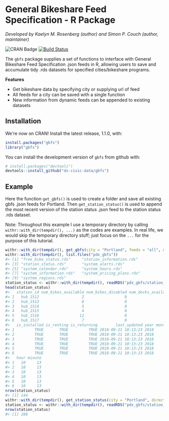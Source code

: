 
General Bikeshare Feed Specification - R Package
================================================

*Developed by Kaelyn M. Rosenberg (author) and Simon P. Couch (author, maintainer)*

![CRAN Badge](http://www.r-pkg.org/badges/version/%7Bgbfs%7D) [![Build Status](https://travis-ci.org/ds-civic-data/gbfs.svg?branch=master)](https://travis-ci.org/ds-civic-data/gbfs)

The `gbfs` package supplies a set of functions to interface with General Bikeshare Feed Specification .json feeds in R, allowing users to save and accumulate tidy .rds datasets for specified cities/bikeshare programs.

**Features**

-   Get bikeshare data by specifying city or supplying url of feed
-   All feeds for a city can be saved with a single function
-   New information from dynamic feeds can be appended to existing datasets

Installation
------------

We're now on CRAN! Install the latest release, 1.1.0, with:

``` r
install.packages("gbfs")
library("gbfs")
```

You can install the development version of `gbfs` from github with:

``` r
# install.packages("devtools")
devtools::install_github("ds-civic-data/gbfs")
```

Example
-------

Here the function `get_gbfs()` is used to create a folder and save all existing gbfs .json feeds for Portland. Then `get_station_status()` is used to append the most recent version of the station status .json feed to the station status .rds dataset.

Note: Throughout this example I use a temporary directory by calling `withr::with_dir(tempdir(), ...)` as the codes are examples. In real life, we would skip the temporary directory stuff; just focus on the `...` for the purpose of this tutorial.

``` r
withr::with_dir(tempdir(), get_gbfs(city = "Portland", feeds = "all", directory = "pdx_gbfs"))
withr::with_dir(tempdir(), list.files("pdx_gbfs"))
#> [1] "free_bike_status.rds"     "station_information.rds" 
#> [3] "station_status.rds"       "system_alerts.rds"       
#> [5] "system_calendar.rds"      "system_hours.rds"        
#> [7] "system_information.rds"   "system_pricing_plans.rds"
#> [9] "system_regions.rds"
station_status <- withr::with_dir(tempdir(), readRDS("pdx_gbfs/station_status.rds"))
head(station_status)
#>   station_id num_bikes_available num_bikes_disabled num_docks_available
#> 1   hub_1512                   2                  0                  14
#> 2   hub_1513                   8                  0                   9
#> 3   hub_1514                   5                  0                  12
#> 4   hub_1515                   4                  0                  12
#> 5   hub_1516                  11                  0                   3
#> 6   hub_1517                   7                  0                   6
#>   is_installed is_renting is_returning        last_updated year month day
#> 1         TRUE       TRUE         TRUE 2018-09-21 10:13:23 2018     9  21
#> 2         TRUE       TRUE         TRUE 2018-09-21 10:13:23 2018     9  21
#> 3         TRUE       TRUE         TRUE 2018-09-21 10:13:23 2018     9  21
#> 4         TRUE       TRUE         TRUE 2018-09-21 10:13:23 2018     9  21
#> 5         TRUE       TRUE         TRUE 2018-09-21 10:13:23 2018     9  21
#> 6         TRUE       TRUE         TRUE 2018-09-21 10:13:23 2018     9  21
#>   hour minute
#> 1   10     13
#> 2   10     13
#> 3   10     13
#> 4   10     13
#> 5   10     13
#> 6   10     13
nrow(station_status)
#> [1] 144
withr::with_dir(tempdir(), get_station_status(city = "Portland", directory = "pdx_gbfs", file = "station_status.rds"))
station_status <- withr::with_dir(tempdir(), readRDS("pdx_gbfs/station_status.rds"))
nrow(station_status)
#> [1] 288
```
